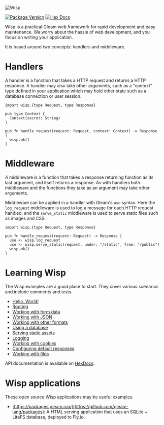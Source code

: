 ![Wisp](https://github.com/lpil/wisp/blob/main/docs/images/cover.png?raw=true)

[![Package Version](https://img.shields.io/hexpm/v/wisp)](https://hex.pm/packages/wisp)
[![Hex Docs](https://img.shields.io/badge/hex-docs-ffaff3)](https://hexdocs.pm/wisp/)

Wisp is a practical Gleam web framework for rapid development and easy maintenance.
We worry about the hassle of web development, and you focus on writing your
application.

It is based around two concepts: handlers and middleware.

# Handlers

A handler is a function that takes a HTTP request and returns a HTTP
response. A handler may also take other arguments, such as a "context" type
defined in your application which may hold other state such as a database
connection or user session.

```gleam
import wisp.{type Request, type Response}

pub type Context {
  Context(secret: String)
}

pub fn handle_request(request: Request, context: Context) -> Response {
  wisp.ok()
}
```

# Middleware

A middleware is a function that takes a response returning function as its
last argument, and itself returns a response. As with handlers both
middleware and the functions they take as an argument may take other
arguments.

Middleware can be applied in a handler with Gleam's `use` syntax. Here the
`log_request` middleware is used to log a message for each HTTP request
handled, and the `serve_static` middleware is used to serve static files
such as images and CSS.

```gleam
import wisp.{type Request, type Response}

pub fn handle_request(request: Request) -> Response {
  use <- wisp.log_request
  use <- wisp.serve_static(request, under: "/static", from: "/public")
  wisp.ok()
}
```

# Learning Wisp

The Wisp examples are a good place to start. They cover various scenarios and
include comments and tests.

- [Hello, World!](https://github.com/lpil/wisp/tree/main/examples/00-hello-world)
- [Routing](https://github.com/lpil/wisp/tree/main/examples/01-routing)
- [Working with form data](https://github.com/lpil/wisp/tree/main/examples/02-working-with-form-data)
- [Working with JSON](https://github.com/lpil/wisp/tree/main/examples/03-working-with-json)
- [Working with other formats](https://github.com/lpil/wisp/tree/main/examples/04-working-with-other-formats)
- [Using a database](https://github.com/lpil/wisp/tree/main/examples/05-using-a-database)
- [Serving static assets](https://github.com/lpil/wisp/tree/main/examples/06-serving-static-assets)
- [Logging](https://github.com/lpil/wisp/tree/main/examples/07-logging)
- [Working with cookies](https://github.com/lpil/wisp/tree/main/examples/08-working-with-cookies)
- [Configuring default responses](https://github.com/lpil/wisp/tree/main/examples/09-configuring-default-responses)
- [Working with files](https://github.com/lpil/wisp/tree/main/examples/10-working-with-files)

API documentation is available on [HexDocs](https://hexdocs.pm/wisp/).

# Wisp applications

These open source Wisp applications may be useful examples.

- [https://packages.gleam.run/](https://github.com/gleam-lang/packages): A HTML
  serving application that uses an SQLite + LiteFS database, deployed to Fly.io.
